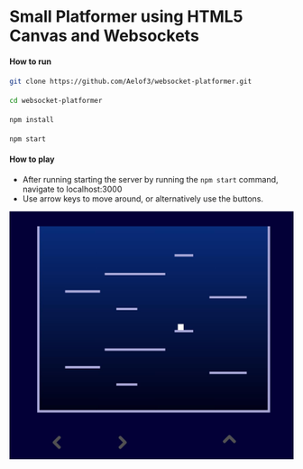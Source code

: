 # Small Platformer using HTML5 Canvas and Websockets

#### How to run
```bash
git clone https://github.com/Aelof3/websocket-platformer.git

cd websocket-platformer

npm install

npm start
```

#### How to play
- After running starting the server by running the `npm start` command, navigate to localhost:3000
- Use arrow keys to move around, or alternatively use the buttons.

![Example](https://raw.githubusercontent.com/Aelof3/websocket-platformer/master/image.jpg)
